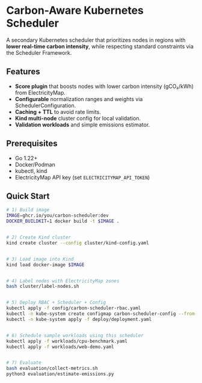 # Carbon-Aware Kubernetes Scheduler


A secondary Kubernetes scheduler that prioritizes nodes in regions with **lower real-time carbon intensity**, while respecting standard constraints via the Scheduler Framework.


## Features
- **Score plugin** that boosts nodes with lower carbon intensity (gCO₂/kWh) from ElectricityMap.
- **Configurable** normalization ranges and weights via SchedulerConfiguration.
- **Caching + TTL** to avoid rate limits.
- **Kind multi-node** cluster config for local validation.
- **Validation workloads** and simple emissions estimator.


## Prerequisites
- Go 1.22+
- Docker/Podman
- kubectl, kind
- ElectricityMap API key (set `ELECTRICITYMAP_API_TOKEN`)


## Quick Start
```bash
# 1) Build image
IMAGE=ghcr.io/you/carbon-scheduler:dev
DOCKER_BUILDKIT=1 docker build -t $IMAGE .


# 2) Create Kind cluster
kind create cluster --config cluster/kind-config.yaml


# 3) Load image into Kind
kind load docker-image $IMAGE


# 4) Label nodes with ElectricityMap zones
bash cluster/label-nodes.sh


# 5) Deploy RBAC + Scheduler + Config
kubectl apply -f config/carbon-scheduler-rbac.yaml
kubectl -n kube-system create configmap carbon-scheduler-config --from-file=config/scheduler-config.yaml
kubectl -n kube-system apply -f deploy/deployment.yaml


# 6) Schedule sample workloads using this scheduler
kubectl apply -f workloads/cpu-benchmark.yaml
kubectl apply -f workloads/web-demo.yaml


# 7) Evaluate
bash evaluation/collect-metrics.sh
python3 evaluation/estimate-emissions.py